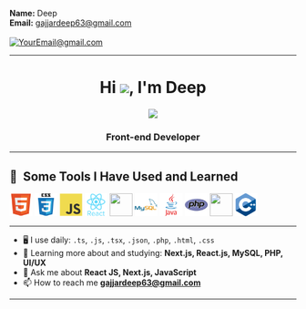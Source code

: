 ﻿<!-- Name and Email -->

**Name:** Deep  
**Email:** gajjardeep63@gmail.com  
&emsp;&emsp;&emsp;&emsp;&emsp;&emsp;&emsp;&emsp;&emsp;&emsp;&emsp;&emsp;&emsp;&emsp;&emsp;&emsp;&emsp;&emsp;&emsp;&emsp;&emsp;&emsp;&emsp;&emsp;&emsp;&emsp;&emsp;&emsp;&emsp;&emsp;&emsp;&emsp;&emsp;&emsp;
<a href="mailto:gajjardeep63@gmail.com">![YourEmail@gmail.com](https://img.shields.io/badge/Gmail-D14836?style=for-the-badge&logo=gmail&logoColor=white)</a>

---

<h1 align="center">Hi <img src="https://media.giphy.com/media/hvRJCLFzcasrR4ia7z/giphy.gif" width="30">, I'm Deep</h1>

<div align="center">
<picture> <img align="center" src="https://github.com/7oSkaaa/7oSkaaa/blob/main/Images/Right_Side.gif?raw=true" width="350px"></picture>
</div>
<h3 align="center">Front-end Developer</h3>

---

<h2> 🚀 &nbsp;Some Tools I Have Used and Learned</h2>
<p align="left">
  <img src="https://github.com/devicons/devicon/blob/master/icons/html5/html5-original.svg" width="40" height="40" />
  <img src="https://github.com/devicons/devicon/blob/master/icons/css3/css3-original-wordmark.svg" width="40" height="40" />
  <img src="https://github.com/devicons/devicon/blob/master/icons/javascript/javascript-original.svg" width="40" height="40" />
  <img src="https://github.com/devicons/devicon/blob/master/icons/react/react-original-wordmark.svg" width="40" height="40" />
  <img src="https://www.datocms-assets.com/75941/1657707878-nextjs_logo.png" width="40" height="40" />
  <img src="https://github.com/devicons/devicon/blob/master/icons/mysql/mysql-original-wordmark.svg" width="40" height="40" />
  <img src="https://github.com/devicons/devicon/blob/master/icons/java/java-original-wordmark.svg" width="40" height="40" />
  <img src="https://github.com/devicons/devicon/blob/master/icons/php/php-original.svg" width="40" height="40" />
  <img src="https://cdn.jsdelivr.net/gh/devicons/devicon/icons/linux/linux-original.svg" width="40" height="40" />
  <img src="https://github.com/devicons/devicon/blob/master/icons/cplusplus/cplusplus-original.svg" width="40" height="40" />
</p>

---

- 🖥️ I use daily: `.ts`, `.js`, `.tsx`, `.json`, `.php`, `.html`, `.css`
- 🌱 Learning more about and studying: **Next.js, React.js, MySQL, PHP, UI/UX**
- 💬 Ask me about **React JS, Next.js, JavaScript**
- 📫 How to reach me **gajjardeep63@gmail.com**


---
